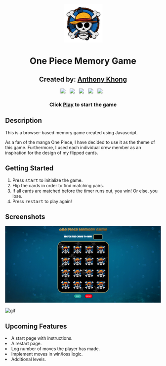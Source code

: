 <div align="center">

![image](./imgs/back.png)

# One Piece Memory Game

</div>

<div align="center">

## Created by: [Anthony Khong](https://github.com/anthonykhong)

<img width="30px" style="padding-right:10px;" src="https://cdn.jsdelivr.net/gh/devicons/devicon/icons/javascript/javascript-plain.svg" />
<img  width="30px" style="padding-right:10px;" src="https://cdn.jsdelivr.net/gh/devicons/devicon/icons/html5/html5-plain-wordmark.svg" />
<img width="30px" style="padding-right:10px;" src="https://cdn.jsdelivr.net/gh/devicons/devicon/icons/css3/css3-plain-wordmark.svg" />
<img width="30px" style="padding-right:10px;" src="https://cdn.jsdelivr.net/gh/devicons/devicon/icons/github/github-original-wordmark.svg" />
<img width="30px" style="padding-right:10px;" src="https://cdn.jsdelivr.net/gh/devicons/devicon/icons/vscode/vscode-original.svg" />

</div>

<div align="center">

### Click [Play](https://anthonykhong.github.io/concentrationGame/) to start the game

</div>

## Description

<p>This is a browser-based memory game created using Javascript.</p>
<p>As a fan of the manga One Piece, I have decided to use it as the theme of this game. Furthermore, I used each individual crew member as an inspiration for the design of my flipped cards.</p>

## Getting Started

1. Press <kbd>start</kbd> to initialize the game.
2. Flip the cards in order to find matching pairs.
3. If all cards are matched before the timer runs out, you win! Or else, you lose.
4. Press <kbd>restart</kbd> to play again!

## Screenshots

![main image](./imgs/main.png)

![gif](./imgs/main2.gif)

## Upcoming Features

<li>A start page with instructions.</li>
<li>A restart page.</li>
<li>Log number of moves the player has made.</li>
<li>Implement moves in win/loss logic.</li>
<li>Additional levels.</li>
